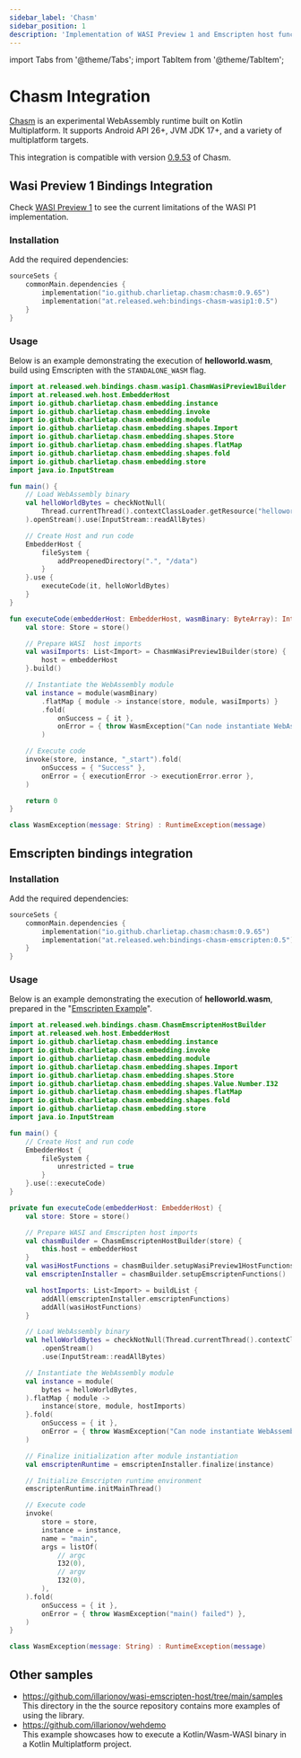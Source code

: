 ```yaml
---
sidebar_label: 'Chasm'
sidebar_position: 1
description: 'Implementation of WASI Preview 1 and Emscripten host functions for Chasm'
---
```


import Tabs from '@theme/Tabs';
import TabItem from '@theme/TabItem';

# Chasm Integration

[Chasm] is an experimental WebAssembly runtime built on Kotlin Multiplatform.
It supports Android API 26+, JVM JDK 17+, and a variety of multiplatform targets.

This integration is compatible with version [0.9.53][Chasm_version] of Chasm.

## Wasi Preview 1 Bindings Integration

Check [WASI Preview 1](../WASIP1) to see the current limitations of the WASI P1 implementation.

### Installation

Add the required dependencies:

```kotlin
sourceSets {
    commonMain.dependencies {
        implementation("io.github.charlietap.chasm:chasm:0.9.65")
        implementation("at.released.weh:bindings-chasm-wasip1:0.5")
    }
}
```

### Usage

Below is an example demonstrating the execution of **helloworld.wasm**, build using Emscripten with the `STANDALONE_WASM` flag.

```kotlin
import at.released.weh.bindings.chasm.wasip1.ChasmWasiPreview1Builder
import at.released.weh.host.EmbedderHost
import io.github.charlietap.chasm.embedding.instance
import io.github.charlietap.chasm.embedding.invoke
import io.github.charlietap.chasm.embedding.module
import io.github.charlietap.chasm.embedding.shapes.Import
import io.github.charlietap.chasm.embedding.shapes.Store
import io.github.charlietap.chasm.embedding.shapes.flatMap
import io.github.charlietap.chasm.embedding.shapes.fold
import io.github.charlietap.chasm.embedding.store
import java.io.InputStream

fun main() {
    // Load WebAssembly binary
    val helloWorldBytes = checkNotNull(
        Thread.currentThread().contextClassLoader.getResource("helloworld_wasi.wasm"),
    ).openStream().use(InputStream::readAllBytes)

    // Create Host and run code
    EmbedderHost {
        fileSystem {
            addPreopenedDirectory(".", "/data")
        }
    }.use {
        executeCode(it, helloWorldBytes)
    }
}

fun executeCode(embedderHost: EmbedderHost, wasmBinary: ByteArray): Int {
    val store: Store = store()

    // Prepare WASI  host imports
    val wasiImports: List<Import> = ChasmWasiPreview1Builder(store) {
        host = embedderHost
    }.build()

    // Instantiate the WebAssembly module
    val instance = module(wasmBinary)
        .flatMap { module -> instance(store, module, wasiImports) }
        .fold(
            onSuccess = { it },
            onError = { throw WasmException("Can node instantiate WebAssembly binary: $it") },
        )

    // Execute code
    invoke(store, instance, "_start").fold(
        onSuccess = { "Success" },
        onError = { executionError -> executionError.error },
    )

    return 0
}

class WasmException(message: String) : RuntimeException(message)
```

## Emscripten bindings integration

### Installation

Add the required dependencies:

```kotlin
sourceSets {
    commonMain.dependencies {
        implementation("io.github.charlietap.chasm:chasm:0.9.65")
        implementation("at.released.weh:bindings-chasm-emscripten:0.5")
    }
}
```

### Usage

Below is an example demonstrating the execution of **helloworld.wasm**, prepared
in the "[Emscripten Example](../Emscripten#example)".

```kotlin
import at.released.weh.bindings.chasm.ChasmEmscriptenHostBuilder
import at.released.weh.host.EmbedderHost
import io.github.charlietap.chasm.embedding.instance
import io.github.charlietap.chasm.embedding.invoke
import io.github.charlietap.chasm.embedding.module
import io.github.charlietap.chasm.embedding.shapes.Import
import io.github.charlietap.chasm.embedding.shapes.Store
import io.github.charlietap.chasm.embedding.shapes.Value.Number.I32
import io.github.charlietap.chasm.embedding.shapes.flatMap
import io.github.charlietap.chasm.embedding.shapes.fold
import io.github.charlietap.chasm.embedding.store
import java.io.InputStream

fun main() {
    // Create Host and run code
    EmbedderHost {
        fileSystem {
            unrestricted = true
        }
    }.use(::executeCode)
}

private fun executeCode(embedderHost: EmbedderHost) {
    val store: Store = store()

    // Prepare WASI and Emscripten host imports
    val chasmBuilder = ChasmEmscriptenHostBuilder(store) {
        this.host = embedderHost
    }
    val wasiHostFunctions = chasmBuilder.setupWasiPreview1HostFunctions()
    val emscriptenInstaller = chasmBuilder.setupEmscriptenFunctions()

    val hostImports: List<Import> = buildList {
        addAll(emscriptenInstaller.emscriptenFunctions)
        addAll(wasiHostFunctions)
    }

    // Load WebAssembly binary
    val helloWorldBytes = checkNotNull(Thread.currentThread().contextClassLoader.getResource("helloworld.wasm"))
        .openStream()
        .use(InputStream::readAllBytes)

    // Instantiate the WebAssembly module
    val instance = module(
        bytes = helloWorldBytes,
    ).flatMap { module ->
        instance(store, module, hostImports)
    }.fold(
        onSuccess = { it },
        onError = { throw WasmException("Can node instantiate WebAssembly binary: $it") },
    )

    // Finalize initialization after module instantiation
    val emscriptenRuntime = emscriptenInstaller.finalize(instance)

    // Initialize Emscripten runtime environment
    emscriptenRuntime.initMainThread()

    // Execute code
    invoke(
        store = store,
        instance = instance,
        name = "main",
        args = listOf(
            // argc
            I32(0),
            // argv
            I32(0),
        ),
    ).fold(
        onSuccess = { it },
        onError = { throw WasmException("main() failed") },
    )
}

class WasmException(message: String) : RuntimeException(message)
```

## Other samples

* https://github.com/illarionov/wasi-emscripten-host/tree/main/samples  
  This directory in the the source repository contains more examples of using the library.
* https://github.com/illarionov/wehdemo  
  This example showcases how to execute a Kotlin/Wasm-WASI binary in a Kotlin Multiplatform project.

[Chasm]: https://github.com/CharlieTap/chasm
[Chasm_version]: https://github.com/CharlieTap/chasm/releases/tag/0.9.53
[Samples]: https://github.com/illarionov/wasi-emscripten-host/tree/main/samples
